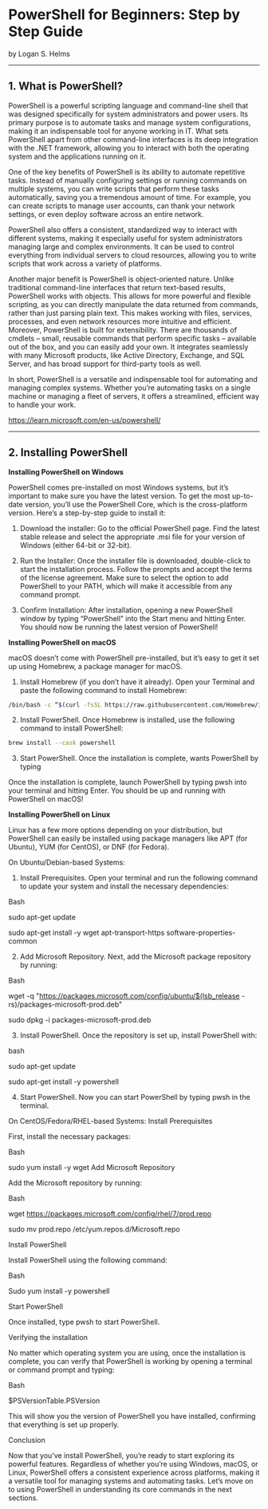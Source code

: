 # PowerShell for Beginners: Step by Step Guide
by Logan S. Helms

***
## 1. What is PowerShell?

PowerShell is a powerful scripting language and command-line shell that was designed specifically for system administrators and power users. Its primary purpose is to automate tasks and manage system configurations, making it an indispensable tool for anyone working in IT. What sets PowerShell apart from other command-line interfaces is its deep integration with the .NET framework, allowing you to interact with both the operating system and the applications running on it.

One of the key benefits of PowerShell is its ability to automate repetitive tasks. Instead of manually configuring settings or running commands on multiple systems, you can write scripts that perform these tasks automatically, saving you a tremendous amount of time. For example, you can create scripts to manage user accounts, can thank your network settings, or even deploy software across an entire network.

PowerShell also offers a consistent, standardized way to interact with different systems, making it especially useful for system administrators managing large and complex environments. It can be used to control everything from individual servers to cloud resources, allowing you to write scripts that work across a variety of platforms.

Another major benefit is PowerShell is object-oriented nature. Unlike traditional command-line interfaces that return text-based results, PowerShell works with objects. This allows for more powerful and flexible scripting, as you can directly manipulate the data returned from commands, rather than just parsing plain text. This makes working with files, services, processes, and even network resources more intuitive and efficient. Moreover, PowerShell is built for extensibility. There are thousands of cmdlets – small, reusable commands that perform specific tasks – available out of the box, and you can easily add your own. It integrates seamlessly with many Microsoft products, like Active Directory, Exchange, and SQL Server, and has broad support for third-party tools as well.

In short, PowerShell is a versatile and indispensable tool for automating and managing complex systems. Whether you’re automating tasks on a single machine or managing a fleet of servers, it offers a streamlined, efficient way to handle your work.

https://learn.microsoft.com/en-us/powershell/

***
## 2. Installing PowerShell

**Installing PowerShell on Windows**

PowerShell comes pre-installed on most Windows systems, but it’s important to make sure you have the latest version. To get the most up-to-date version, you’ll use the PowerShell Core, which is the cross-platform version. Here’s a step-by-step guide to install it:

1. Download the installer: Go to the official PowerShell page. Find the latest stable release and select the appropriate .msi file for your version of Windows (either 64-bit or 32-bit).

2. Run the Installer: Once the installer file is downloaded, double-click to start the installation process. Follow the prompts and accept the terms of the license agreement. Make sure to select the option to add PowerShell to your PATH, which will make it accessible from any command prompt.

3. Confirm Installation: After installation, opening a new PowerShell window by typing “PowerShell” into the Start menu and hitting Enter. You should now be running the latest version of PowerShell!

**Installing PowerShell on macOS**

macOS doesn’t come with PowerShell pre-installed, but it’s easy to get it set up using Homebrew, a package manager for macOS.

1. Install Homebrew (if you don’t have it already). Open your Terminal and paste the following command to install Homebrew:

```bash
/bin/bash -c “$(curl -fsSL https://raw.githubusercontent.com/Homebrew/install/HEAD/install.sh)”
```
 
2. Install PowerShell. Once Homebrew is installed, use the following command to install PowerShell:

```bash
brew install --cask powershell
```
 
3. Start PowerShell. Once the installation is complete, wants PowerShell by typing

 Once the installation is complete, launch PowerShell by typing pwsh into your terminal and hitting Enter. You should be up and running with PowerShell on macOS!

 

**Installing PowerShell on Linux**

Linux has a few more options depending on your distribution, but PowerShell can easily be installed using package managers like APT (for Ubuntu), YUM (for CentOS), or DNF (for Fedora).

On Ubuntu/Debian-based Systems:

1) Install Prerequisites. Open your terminal and run the following command to update your system and install the necessary dependencies:

Bash

sudo apt-get update

sudo apt-get install -y wget apt-transport-https software-properties-common

2) Add Microsoft Repository. Next, add the Microsoft package repository by running:

Bash

wget -q "https://packages.microsoft.com/config/ubuntu/$(lsb_release -rs)/packages-microsoft-prod.deb"

sudo dpkg -i packages-microsoft-prod.deb

3) Install PowerShell. Once the repository is set up, install PowerShell with:

bash

sudo apt-get update

sudo apt-get install -y powershell

4) Start PowerShell. Now you can start PowerShell by typing pwsh in the terminal.

On CentOS/Fedora/RHEL-based Systems:
Install Prerequisites

First, install the necessary packages:

 

Bash

sudo yum install -y wget
Add Microsoft Repository

Add the Microsoft repository by running:

 

Bash

 

wget https://packages.microsoft.com/config/rhel/7/prod.repo

sudo mv prod.repo /etc/yum.repos.d/Microsoft.repo

 
Install PowerShell

Install PowerShell using the following command:

 

Bash

 

Sudo yum install -y powershell

 
Start PowerShell

Once installed, type pwsh to start PowerShell.

 

Verifying the installation

No matter which operating system you are using, once the installation is complete, you can verify that PowerShell is working by opening a terminal or command prompt and typing:

 

Bash

 

$PSVersionTable.PSVersion

 

This will show you the version of PowerShell you have installed, confirming that everything is set up properly.

 

Conclusion

Now that you’ve install PowerShell, you’re ready to start exploring its powerful features. Regardless of whether you’re using Windows, macOS, or Linux, PowerShell offers a consistent experience across platforms, making it a versatile tool for managing systems and automating tasks. Let’s move on to using PowerShell in understanding its core commands in the next sections.
